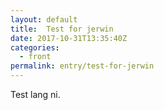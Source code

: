 ```yaml
---
layout: default
title:  Test for jerwin
date: 2017-10-31T13:35:40Z
categories:
  - front
permalink: entry/test-for-jerwin
---
```


Test lang ni.

